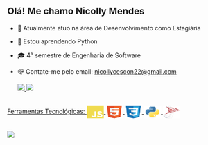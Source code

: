 ## Olá! Me chamo Nicolly Mendes
- 🔭 Atualmente atuo na área de Desenvolvimento como Estagiária
- 🌱 Estou aprendendo Python
- 🎓 4° semestre de Engenharia de Software
- 📪 Contate-me pelo email: nicollycescon22@gmail.com

  <div>
    <a href="https://github.com/NicollyMendes">
    <img height="180em" src="https://github-readme-stats.vercel.app/api?username=NicollyMendes&show_icons=false&theme=dracula&include_all_commits=true&count_private=true"/>
    <img height="180em" src="https://github-readme-stats.vercel.app/api/top-langs/?username=NicollyMendes&layout=compact&langs_count=16&theme=dracula"/>
  </div>

<div style="display: inline_block"><br>
  Ferramentas Tecnológicas:
  <img align="center" alt="Nick-JS" height="30" width="40" src="https://raw.githubusercontent.com/devicons/devicon/master/icons/javascript/javascript-plain.svg">
  <img align="center" alt="Nick-HTML" height="30" width="40" src="https://raw.githubusercontent.com/devicons/devicon/master/icons/html5/html5-original.svg">
  <img align="center" alt="Nick-CSS" height="30" width="40" src="https://raw.githubusercontent.com/devicons/devicon/master/icons/css3/css3-original.svg">
  <img align="center" alt="Nick-Python" height="30" width="40" src="https://raw.githubusercontent.com/devicons/devicon/master/icons/python/python-original.svg">
  <img align="center" alt="Nick-SQLServer" height="30" width="40" src="https://raw.githubusercontent.com/devicons/devicon/master/icons/microsoftsqlserver/microsoftsqlserver-original.svg">

##
<div>
  <a href="mailto:nicollycescon22@gmail.com"><img src="https://img.shields.io/badge/Gmail-D14836?style=for-the-badge&logo=gmail&logoColor=white"
</div>        


          
